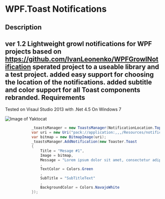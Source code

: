 WPF.Toast Notifications
==============

Description
------
ver 1.2
Lightweight growl notifications for WPF projects based
on https://github.com/IvanLeonenko/WPFGrowlNotification
sperated project to a useable library and a test project.
added easy support for choosing the location of the notifications.
added subtitle and color support for all Toast components rebranded.
Requirements
----------------------------------
Tested on Visaul Studio 2013 with .Net 4.5 On Windows 7

![Image of Yaktocat](https://cloud.githubusercontent.com/assets/14837912/11917527/631fe884-a713-11e5-98ab-e80ffd405b7d.png)
```c#
            _toastsManager = new ToastsManager(NotificationLocation.TopRight);
            var uri = new Uri("pack://application:,,,/Resources/notification-icon.png");
            var bitmap = new BitmapImage(uri);
            _toastsManager.AddNotification(new Toaster.Toast
            {
                Title = "Mesage #1",
                Image = bitmap,
                Message = "Lorem ipsum dolor sit amet, consectetur adipisicing elit, sed do eiusmod tempor incididunt ut labore et dolore magna aliqua."
                ,
                TextColor = Colors.Green
                ,
                SubTitle = "SubTitleText"
                ,
                BackgroundColor = Colors.NavajoWhite
            });
```
